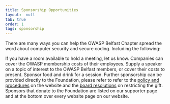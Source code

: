 ```yaml
---
title: Sponsorship Opportunities
layout:  null
tab: true
order: 1
tags: sponsorship
---
```


There are many ways you can help the OWASP Belfast Chapter spread the word about computer security and secure coding. Including the following:

If you have a room available to hold a meeting, let us know.
Companies can cover the OWASP membership costs of their employees.
Supply a speaker on a topic of interest to the OWASP Belfast members, or cover their costs to present.
Sponsor food and drink for a session.
Further sponsorship can be provided directly to the Foundation, please refer to refer to the [policy and procedures](/www-policy/) on the website and the [board resolutions](/www-board/) on restricting the gift.
Sponsors that donate to the Foundation are listed on our supporter page and at the bottom over every website page on our website.
